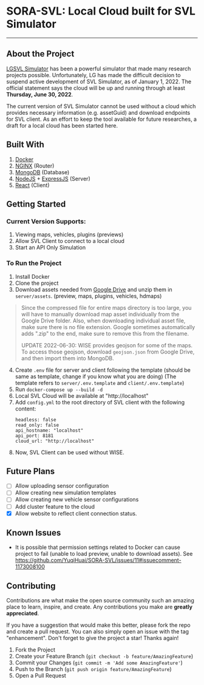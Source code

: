 # SORA-SVL: Local Cloud built for SVL Simulator
---
## About the Project
[LGSVL Simulator](https://github.com/lgsvl/simulator) has been a powerful simulator that made many research projects possible. Unfortunately, LG has made the difficult decision to suspend active development of SVL Simulator, as of January 1, 2022. The official statement says the cloud will be up and running through at least **Thursday, June 30, 2022**.

The current version of SVL Simulator cannot be used without a cloud which provides necessary information (e.g. assetGuid) and download endpoints for SVL client.
As an effort to keep the tool available for future researches, a draft for a local cloud has been started here.

## Built With
1. [Docker](https://www.docker.com/)
2. [NGINX](https://www.nginx.com/) (Router)
3. [MongoDB](https://www.mongodb.com/) (Database)
4. [NodeJS](https://nodejs.org/en/) + [ExpressJS](https://expressjs.com/) (Server)
5. [React](https://reactjs.org/) (Client)


## Getting Started

### Current Version Supports:
1. Viewing maps, vehicles, plugins (previews)
2. Allow SVL Client to connect to a local cloud
3. Start an API Only Simulation

### To Run the Project
1. Install Docker
2. Clone the project
3. Download assets needed from [Google Drive](https://drive.google.com/drive/folders/1bv02d29z4lSB9SWzCBTUt0GjAb876oSR?usp=sharing) and unzip them in `server/assets`. (preview, maps, plugins, vehicles, hdmaps)
> Since the compressed file for entire maps directory is too large, you will have to manually download map asset individually from the Google Drive folder.
> Also, when downloading individual asset file, make sure there is no file extension. Google sometimes automatically adds ".zip" to the end, make sure to remove this from the filename.
> 
> UPDATE 2022-06-30: WISE provides geojson for some of the maps. To access those geojson, download `geojson.json` from Google Drive, and then import them into MongoDB.

4. Create `.env` file for server and client following the template (should be same as template, change if you know what you are doing) (The template refers to `server/.env.template` and `client/.env.template`)
5. Run `docker-compose up --build -d`
6. Local SVL Cloud will be available at "http://localhost"
7. Add `config.yml` to the root directory of SVL client with the following content:
   ```
   headless: false
   read_only: false
   api_hostname: "localhost"
   api_port: 8181
   cloud_url: "http://localhost"
   ```
8. Now, SVL Client can be used without WISE.

## Future Plans
- [ ] Allow uploading sensor configuration
- [ ] Allow creating new simulation templates
- [ ] Allow creating new vehicle sensor configurations
- [ ] Add cluster feature to the cloud
- [x] Allow website to reflect client connection status.

## Known Issues

- It is possible that permission settings related to Docker can cause project to fail (unable to load preview, unable to download assets). See https://github.com/YuqiHuai/SORA-SVL/issues/11#issuecomment-1173008100

## Contributing

Contributions are what make the open source community such an amazing place to learn, inspire, and create. Any contributions you make are **greatly appreciated**.

If you have a suggestion that would make this better, please fork the repo and create a pull request. You can also simply open an issue with the tag "enhancement".
Don't forget to give the project a star! Thanks again!

1. Fork the Project
2. Create your Feature Branch (`git checkout -b feature/AmazingFeature`)
3. Commit your Changes (`git commit -m 'Add some AmazingFeature'`)
4. Push to the Branch (`git push origin feature/AmazingFeature`)
5. Open a Pull Request
